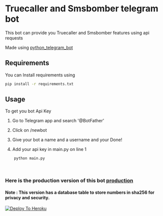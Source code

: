 
# Truecaller and Smsbomber telegram bot

This bot can provide you Truecaller and Smsbomber features using api requests

Made using [python_telegram_bot](https://github.com/python-telegram-bot/python-telegram-bot)





## Requirements


You can Install requirements using
```sh
pip install -r requirements.txt
```


 

## Usage

To get you bot Api Key

1. Go to Telegram app and search '@BotFather' 

2. Click on /newbot

3. Give your bot a name and a username and your Done!

4. Add your api key in main.py on line 1

```bash
    python main.py
```


<br>


### Here is the production version of this bot [production](https://github.com/rudranag/Truecaller-Smsbomber_telegram_bot/tree/production)

#### Note : This version has a database table to store numbers in sha256 for privacy and security.



[![Deploy To Heroku](https://www.herokucdn.com/deploy/button.svg)](https://heroku.com/deploy?template=https://github.com/telegrambots0/Truecaller-Smsbomber_telegram_bot)
